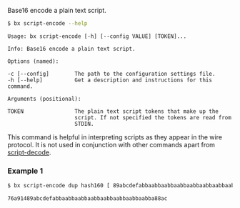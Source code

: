 Base16 encode a plain text script.
```sh
$ bx script-encode --help
```
```
Usage: bx script-encode [-h] [--config VALUE] [TOKEN]...                 

Info: Base16 encode a plain text script.                                 

Options (named):

-c [--config]        The path to the configuration settings file.        
-h [--help]          Get a description and instructions for this command.

Arguments (positional):

TOKEN                The plain text script tokens that make up the       
                     script. If not specified the tokens are read from   
                     STDIN.
```
This command is helpful in interpreting scripts as they appear in the wire protocol. It is not used in conjunction with other commands apart from [script-decode](bx-script-decode).
### Example 1
```sh
$ bx script-encode dup hash160 [ 89abcdefabbaabbaabbaabbaabbaabbaabbaabba ] equalverify checksig
```
```
76a91489abcdefabbaabbaabbaabbaabbaabbaabbaabba88ac
```